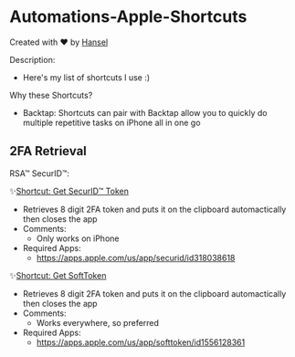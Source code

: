 # Automations-Apple-Shortcuts

Created with ❤️ by [Hansel](hansel.run)

Description:
- Here's my list of shortcuts I use :)

Why these Shortcuts?
- Backtap: Shortcuts can pair with Backtap allow you to quickly do multiple repetitive tasks on iPhone all in one go

## 2FA Retrieval

RSA™ SecurID™:

✨[Shortcut: Get SecurID™ Token](https://www.icloud.com/shortcuts/8a8df52d0e934ee4bd6a30270dca4579)
- Retrieves 8 digit 2FA token and puts it on the clipboard automactically then closes the app
- Comments:
  - Only works on iPhone
- Required Apps:
  - https://apps.apple.com/us/app/securid/id318038618

✨[Shortcut: Get SoftToken](https://www.icloud.com/shortcuts/c1e21a55fcf84f6fa87aa8604ba4b9c1)
- Retrieves 8 digit 2FA token and puts it on the clipboard automactically then closes the app
- Comments:
  - Works everywhere, so preferred
- Required Apps: 
  - https://apps.apple.com/us/app/softtoken/id1556128361
